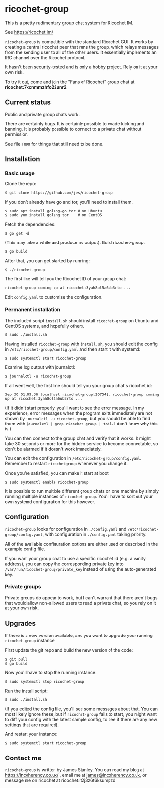ricochet-group
==============

This is a pretty rudimentary group chat system for Ricochet IM.

See https://ricochet.im/

`ricochet-group` is compatible with the standard Ricochet GUI. It works by creating a central ricochet peer that runs
the group, which relays messages from the sending user to all of the other users. It essentially implements an IRC
channel over the Ricochet protocol.

It hasn't been security-tested and is only a hobby project. Rely on it at your own risk.

To try it out, come and join the "Fans of Ricochet" group chat at **ricochet:7kcnmmzhfo22unr2**

Current status
--------------

Public and private group chats work.

There are certainly bugs.
It is certainly possible to evade kicking and banning.
It is probably possible to connect to a private chat without permission.

See file `TODO` for things that still need to be done.

Installation
------------

### Basic usage

Clone the repo:

    $ git clone https://github.com/jes/ricochet-group

If you don't already have go and tor, you'll need to install them.

    $ sudo apt install golang-go tor # on Ubuntu
    $ sudo yum install golang tor    # on CentOS

Fetch the dependencies:

    $ go get -d

(This may take a while and produce no output). Build ricochet-group:

    $ go build

After that, you can get started by running:

    $ ./ricochet-group

The first line will tell you the Ricochet ID of your group chat:

    ricochet-group coming up at ricochet:3yah8ol5a6ub3rto ...

Edit `config.yaml` to customise the configuration.

### Permanent installation

The included script `install.sh` should install `ricochet-group` on Ubuntu and CentOS systems, and hopefully others.

    $ sudo ./install.sh

Having installed `ricochet-group` with `install.sh`, you should edit the config in `/etc/ricochet-group/config.yaml`
and then start it with systemd:

    $ sudo systemctl start ricochet-group

Examine log output with journalctl:

    $ journalctl -u ricochet-group

If all went well, the first line should tell you your group chat's ricochet id:

    Sep 30 01:09:36 localhost ricochet-group[26754]: ricochet-group coming up at ricochet:3yah8ol5a6ub3rto ...

(If it didn't start properly, you'll want to see the error message. In my experience, error messages when the program
exits immediately are not shown by `journalctl -u ricochet-group`, but you should be able to find them with
`journalctl | grep ricochet-group | tail`. I don't know why this is.)

You can then connect to the group chat and verify that it works. It might take 30 seconds or more for the hidden
service to become connectable, so don't be alarmed if it doesn't work immediately.

You can edit the configuration in `/etc/ricochet-group/config.yaml`. Remember to restart `ricochetgroup` whenever you change it.

Once you're satisfied, you can make it start at boot:

    $ sudo systemctl enable ricochet-group

It is possible to run multiple different group chats on one machine by simply running multiple instances of `ricochet-group`.
You'll have to sort out your own systemd configuration for this however.

Configuration
-------------

`ricochet-group` looks for configuration in `./config.yaml` and `/etc/ricochet-group/config.yaml`, with configuration in
`./config.yaml` taking priority.

All of the available configuration options are either used or described in the example config file.

If you want your group chat to use a specific ricochet id (e.g. a vanity address), you can copy the corresponding private key into
`/var/run/ricochet-group/private_key` instead of using the auto-generated key.

### Private groups

Private groups do appear to work, but I can't warrant that there aren't bugs that would allow non-allowed users to read
a private chat, so you rely on it at your own risk.

Upgrades
--------

If there is a new version available, and you want to upgrade your running `ricochet-group` instance.

First update the git repo and build the new version of the code:

    $ git pull
    $ go build

Now you'll have to stop the running instance:

    $ sudo systemctl stop ricochet-group

Run the install script:

    $ sudo ./install.sh

(If you edited the config file, you'll see some messages about that. You can most likely ignore these, but if
`ricochet-group` fails to
start, you might want to diff your config with the latest sample config, to see if there are any new settings that are required).

And restart your instance:

    $ sudo systemctl start ricochet-group

Contact me
----------

`ricochet-group` is written by James Stanley. You can read my blog at https://incoherency.co.uk/ , email me at
james@incoherency.co.uk, or message me on ricochet at ricochet:it2j3z6t6ksumpzd
